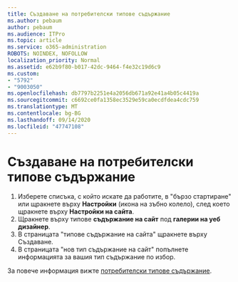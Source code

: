```yaml
---
title: Създаване на потребителски типове съдържание
ms.author: pebaum
author: pebaum
ms.audience: ITPro
ms.topic: article
ms.service: o365-administration
ROBOTS: NOINDEX, NOFOLLOW
localization_priority: Normal
ms.assetid: e62b9f80-b017-42dc-9464-f4e32c19d6c9
ms.custom:
- "5792"
- "9003050"
ms.openlocfilehash: db7797b2251e4a2056db671a92e41a4b05c4419a
ms.sourcegitcommit: c6692ce0fa1358ec3529e59ca0ecdfdea4cdc759
ms.translationtype: MT
ms.contentlocale: bg-BG
ms.lasthandoff: 09/14/2020
ms.locfileid: "47747108"
---
```

# <a name="create-custom-content-types"></a>Създаване на потребителски типове съдържание

1. Изберете списъка, с който искате да работите, в "бързо стартиране" или щракнете върху **Настройки**  (икона на зъбно колело), след което щракнете върху  **Настройки на сайта**.
2. Щракнете върху типове **съдържание на сайт**  под  **галерии на уеб дизайнер**.
3. В страницата "типове съдържание на сайта" щракнете върху Създаване.
4. В страницата "нов тип съдържание на сайт" попълнете информацията за вашия тип съдържание по избор.

За повече информация вижте  [потребителски типове съдържание](https://support.microsoft.com/office/e1277a2e-a1e8-4473-9126-91a0647766e5#__toc323548991).